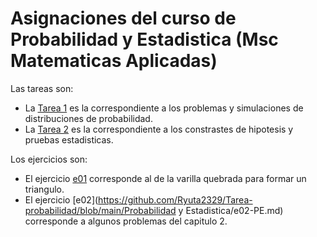 # Asignaciones del curso de Probabilidad y Estadistica (Msc Matematicas Aplicadas)

Las tareas son:

* La [Tarea 1](https://github.com/Ryuta2329/Msc-Math-Applied/blob/main/Probabilidad%20y%20Estadistica/Tarea-1-Prob-Stat-2022.md) es la correspondiente a los problemas y simulaciones de distribuciones de probabilidad.
* La [Tarea 2](https://github.com/Ryuta2329/Msc-Math-Applied/blob/main/Probabilidad%20y%20Estadistica/Tarea-2-Prob-Stat-2022.md) es la correspondiente a los constrastes de hipotesis y pruebas estadisticas.

Los ejercicios son:

* El ejercicio [e01](https://github.com/Ryuta2329/Msc-Math-Applied/blob/0743e6421c1aa6e101c5f35e146ce3b98fb7798b/Probabilidad%20y%20Estadistica/e01-PE.md) corresponde al de la varilla quebrada para formar un triangulo.
* El ejercicio [e02](https://github.com/Ryuta2329/Tarea-probabilidad/blob/main/Probabilidad y Estadistica/e02-PE.md) corresponde a algunos problemas del capitulo 2.
